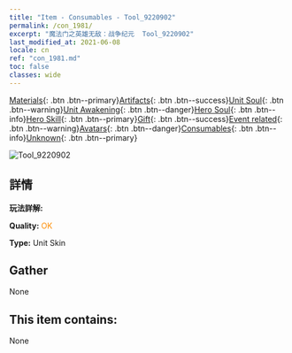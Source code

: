 ```yaml
---
title: "Item - Consumables - Tool_9220902"
permalink: /con_1981/
excerpt: "魔法门之英雄无敌：战争纪元  Tool_9220902"
last_modified_at: 2021-06-08
locale: cn
ref: "con_1981.md"
toc: false
classes: wide
---
```

 [Materials](/ItemsCN/){: .btn .btn--primary}[Artifacts](/ItemsCN/Artifacts/){: .btn .btn--success}[Unit Soul](/ItemsCN/UnitSoul/){: .btn .btn--warning}[Unit Awakening](/ItemsCN/UnitAwakening/){: .btn .btn--danger}[Hero Soul](/ItemsCN/HeroSoul/){: .btn .btn--info}[Hero Skill](/ItemsCN/HeroSkill/){: .btn .btn--primary}[Gift](/ItemsCN/Gift/){: .btn .btn--success}[Event related](/ItemsCN/Events/){: .btn .btn--warning}[Avatars](/ItemsCN/Avatars/){: .btn .btn--danger}[Consumables](/ItemsCN/Consumables/){: .btn .btn--info}[Unknown](/ItemsCN/Unknown/){: .btn .btn--primary}

 ![Tool_9220902](/images/u/ti_tanglangpifu.jpg)

## 詳情
 **玩法詳解:** 

 **Quality:** <span style="color: #FF8C00">OK</span>

 **Type:** Unit Skin

## Gather

  None

## This item contains:

  None

